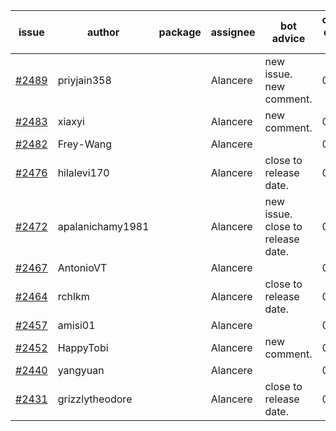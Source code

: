| issue | author | package | assignee | bot advice | created date of issue | target release date | date from target |
| ------ | ------ | ------ | ------ | ------ | ------ | ------ | :-----: |
| [#2489](https://github.com/Azure/sdk-release-request/issues/2489) | priyjain358 |  | Alancere | new issue. new comment. | 02-25 | 03-14 |  |
| [#2483](https://github.com/Azure/sdk-release-request/issues/2483) | xiaxyi |  | Alancere | new comment. | 02-23 | 03-03 |  |
| [#2482](https://github.com/Azure/sdk-release-request/issues/2482) | Frey-Wang |  | Alancere |  | 02-22 | 03-01 |  |
| [#2476](https://github.com/Azure/sdk-release-request/issues/2476) | hilalevi170 |  | Alancere | close to release date.  | 02-21 | 02-24 | -1 |
| [#2472](https://github.com/Azure/sdk-release-request/issues/2472) | apalanichamy1981 |  | Alancere | new issue. close to release date.  | 02-19 | 02-28 | 2 |
| [#2467](https://github.com/Azure/sdk-release-request/issues/2467) | AntonioVT |  | Alancere |  | 02-18 | 03-07 |  |
| [#2464](https://github.com/Azure/sdk-release-request/issues/2464) | rchlkm |  | Alancere | close to release date.  | 02-18 | 02-28 | 2 |
| [#2457](https://github.com/Azure/sdk-release-request/issues/2457) | amisi01 |  | Alancere |  | 02-17 | 02-18 |  |
| [#2452](https://github.com/Azure/sdk-release-request/issues/2452) | HappyTobi |  | Alancere | new comment. | 02-16 | 03-09 |  |
| [#2440](https://github.com/Azure/sdk-release-request/issues/2440) | yangyuan |  | Alancere |  | 02-10 | 02-14 |  |
| [#2431](https://github.com/Azure/sdk-release-request/issues/2431) | grizzlytheodore |  | Alancere | close to release date.  | 02-09 | 02-23 | -2 |
